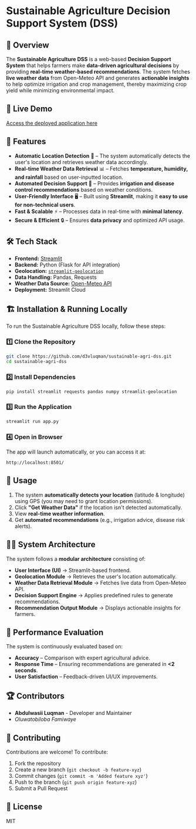 # Sustainable Agriculture Decision Support System (DSS)

## 🌱 Overview

The **Sustainable Agriculture DSS** is a web-based **Decision Support System** that helps farmers make **data-driven agricultural decisions** by providing **real-time weather-based recommendations**. The system fetches **live weather data** from Open-Meteo API and generates **actionable insights** to help optimize irrigation and crop management, thereby maximizing crop yield while minimizing environmental impact.

## 🚀 Live Demo

[Access the deployed application here](https://sustainableagridss.streamlit.app/)

## 🎯 Features

- **Automatic Location Detection** 📍 – The system automatically detects the user's location and retrieves weather data accordingly.
- **Real-time Weather Data Retrieval** 📊 – Fetches **temperature, humidity, and rainfall** based on user-inputted location.
- **Automated Decision Support** 🤖 – Provides **irrigation and disease control recommendations** based on weather conditions.
- **User-Friendly Interface** 🖥️ – Built using **Streamlit**, making it **easy to use for non-technical users**.
- **Fast & Scalable** ⚡ – Processes data in real-time with **minimal latency**.
- **Secure & Efficient** 🔒 – Ensures **data privacy** and optimized API usage.

## 🛠️ Tech Stack

- **Frontend:** [Streamlit](https://streamlit.io/)
- **Backend:** Python (Flask for API integration)
- **Geolocation:** [`streamlit-geolocation`](https://pypi.org/project/streamlit-geolocation/)
- **Data Handling:** Pandas, Requests
- **Weather Data Source:** [Open-Meteo API](https://open-meteo.com/)
- **Deployment:** Streamlit Cloud

## 🏗️ Installation & Running Locally

To run the Sustainable Agriculture DSS locally, follow these steps:

### 1️⃣ Clone the Repository

```sh
git clone https://github.com/d3vluqman/sustainable-agri-dss.git
cd sustainable-agri-dss
```

### 2️⃣ Install Dependencies

```sh
pip install streamlit requests pandas numpy streamlit-geolocation
```

### 3️⃣ Run the Application

```sh
streamlit run app.py
```

### 4️⃣ Open in Browser

The app will launch automatically, or you can access it at:
```
http://localhost:8501/
```

## 📌 Usage

1. The system **automatically detects your location** (latitude & longitude) using GPS (you may need to grant location permissions).
2. Click **"Get Weather Data"** if the location isn't detected automatically.
3. View **real-time weather information**.
4. Get **automated recommendations** (e.g., irrigation advice, disease risk alerts).

## 🧑‍💻 System Architecture

The system follows a **modular architecture** consisting of:

- **User Interface (UI)** → Streamlit-based frontend.
- **Geolocation Module** → Retrieves the user's location automatically.
- **Weather Data Retrieval Module** → Fetches live data from Open-Meteo API.
- **Decision Support Engine** → Applies predefined rules to generate recommendations.
- **Recommendation Output Module** → Displays actionable insights for farmers.

## 🔬 Performance Evaluation

The system is continuously evaluated based on:

- **Accuracy** – Comparison with expert agricultural advice.
- **Response Time** – Ensuring recommendations are generated in **<2 seconds**.
- **User Satisfaction** – Feedback-driven UI/UX improvements.

## 🏆 Contributors

- **Abdulwasii Luqman** - Developer and Maintainer
- *Oluwatobiloba Famiwaye*

## 🤝 Contributing

Contributions are welcome! To contribute:

1. Fork the repository
2. Create a new branch (`git checkout -b feature-xyz`)
3. Commit changes (`git commit -m 'Added feature xyz'`)
4. Push to the branch (`git push origin feature-xyz`)
5. Submit a Pull Request

## 📜 License

MIT
